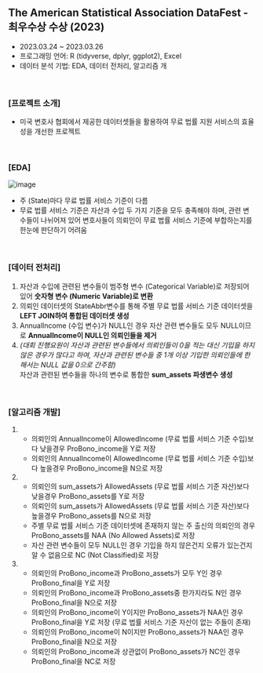 ## The American Statistical Association DataFest - 최우수상 수상 (2023)
* 2023.03.24 ~ 2023.03.26
* 프로그래밍 언어: R (tidyverse, dplyr, ggplot2), Excel
* 데이터 분석 기법: EDA, 데이터 전처리, 알고리즘 개

<br/>

### [프로젝트 소개]
* 미국 변호사 협회에서 제공한 데이터셋들을 활용하여 무료 법률 지원 서비스의 효율성을 개선한 프로젝트

<br/>

### [EDA] 
![image](https://github.com/YounseoKim62/Data-Analysis-Projects-KR/assets/161654460/5f49c270-5572-4cfa-8786-f2de19966bf9)
* 주 (State)마다 무료 법률 서비스 기준이 다름
* 무료 법률 서비스 기준은 자산과 수입 두 가지 기준을 모두 충족해야 하며, 관련 변수들이 나뉘어져 있어 변호사들이 의뢰인이 무료 법률 서비스 기준에 부합하는지를 한눈에 판단하기 어려움

<br/>

### [데이터 전처리]
1. 자산과 수입에 관련된 변수들이 범주형 변수 (Categorical Variable)로 저장되어 있어 **숫자형 변수 (Numeric Variable)로 변환**
3. 의뢰인 데이터셋의 StateAbbr변수를 통해 주별 무료 법률 서비스 기준 데이터셋을 **LEFT JOIN하여 통합된 데이터셋 생성**
4. AnnualIncome (수입 변수)가 NULL인 경우 자산 관련 변수들도 모두 NULL이므로 **AnnualIncome이 NULL인 의뢰인들을 제거**
5. *(대회 진행요원이 자산과 관련된 변수들에서 의뢰인들이 0을 적는 대신 기입을 하지 않은 경우가 많다고 하여, 자산과 관련된 변수들 중 1개 이상 기입한 의뢰인들에 한해서는 NULL 값을 0으로 간주함)* <br/> 
자산과 관련된 변수들을 하나의 변수로 통합한 **sum_assets 파생변수 생성**

<br/> 

### [알고리즘 개발]
1. * 의뢰인의 AnnualIncome이 AllowedIncome (무료 법률 서비스 기준 수입)보다 낮을경우 ProBono_income을 Y로 저장
   * 의뢰인의 AnnualIncome이 AllowedIncome (무료 법률 서비스 기준 수입)보다 높을경우 ProBono_income을 N으로 저장
2. * 의뢰인의 sum_assets가 AllowedAssets (무료 법률 서비스 기준 자산)보다 낮을경우 ProBono_assets를 Y로 저장
   * 의뢰인의 sum_assets가 AllowedAssets (무료 법률 서비스 기준 자산)보다 높을경우 ProBono_assets를 N으로 저장
   * 주별 무료 법률 서비스 기준 데이터셋에 존재하지 않는 주 출신의 의뢰인의 경우 ProBono_assets를 NAA (No Allowed Assets)로 저장
   * 자산 관련 변수들이 모두 NULL인 경우 기입을 하지 않은건지 오류가 있는건지 알 수 없음으로 NC (Not Classified)로 저장
3. * 의뢰인의 ProBono_income과 ProBono_assets가 모두 Y인 경우 ProBono_final을 Y로 저장
   * 의뢰인의 ProBono_income과 ProBono_assets중 한가지라도 N인 경우 ProBono_final을 N으로 저장
   * 의뢰인의 ProBono_income이 Y이지만 ProBono_assets가 NAA인 경우 ProBono_final을 Y로 저장 (무료 법률 서비스 기준 자산이 없는 주들이 존재)
   * 의뢰인의 ProBono_income이 N이지만 ProBono_assets가 NAA인 경우 ProBono_final을 N으로 저장
   * 의뢰인의 ProBono_income과 상관없이 ProBono_assets가 NC인 경우 ProBono_final을 NC로 저장

